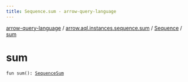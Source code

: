 ```yaml
---
title: Sequence.sum - arrow-query-language
---
```


[arrow-query-language](../../index.html) / [arrow.aql.instances.sequence.sum](../index.html) / [Sequence](index.html) / [sum](./sum.html)

# sum

`fun sum(): `[`SequenceSum`](../../arrow.aql.instances/-sequence-sum/index.html)